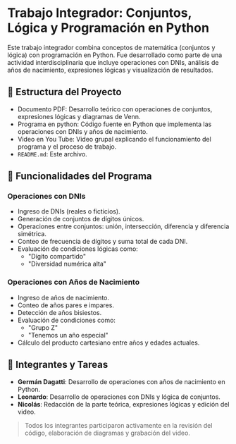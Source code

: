 # Trabajo Integrador: Conjuntos, Lógica y Programación en Python

Este trabajo integrador combina conceptos de matemática (conjuntos y lógica) con programación en Python. Fue desarrollado como parte de una actividad interdisciplinaria que incluye operaciones con DNIs, análisis de años de nacimiento, expresiones lógicas y visualización de resultados.

## 📁 Estructura del Proyecto

- Documento PDF: Desarrollo teórico con operaciones de conjuntos, expresiones lógicas y diagramas de Venn.
- Programa en python: Código fuente en Python que implementa las operaciones con DNIs y años de nacimiento.
- Video en You Tube: Video grupal explicando el funcionamiento del programa y el proceso de trabajo.
- `README.md`: Este archivo.

## 🧮 Funcionalidades del Programa

### Operaciones con DNIs
- Ingreso de DNIs (reales o ficticios).
- Generación de conjuntos de dígitos únicos.
- Operaciones entre conjuntos: unión, intersección, diferencia y diferencia simétrica.
- Conteo de frecuencia de dígitos y suma total de cada DNI.
- Evaluación de condiciones lógicas como:
  - "Dígito compartido"
  - "Diversidad numérica alta"

### Operaciones con Años de Nacimiento
- Ingreso de años de nacimiento.
- Conteo de años pares e impares.
- Detección de años bisiestos.
- Evaluación de condiciones como:
  - "Grupo Z"
  - "Tenemos un año especial"
- Cálculo del producto cartesiano entre años y edades actuales.


## 👥 Integrantes y Tareas

- **Germán Dagatti**: Desarrollo de operaciones con años de nacimiento en Python.
- **Leonardo**: Desarrollo de operaciones con DNIs y lógica de conjuntos.
- **Nicolás**: Redacción de la parte teórica, expresiones lógicas y edición del video.

> Todos los integrantes participaron activamente en la revisión del código, elaboración de diagramas y grabación del video.












